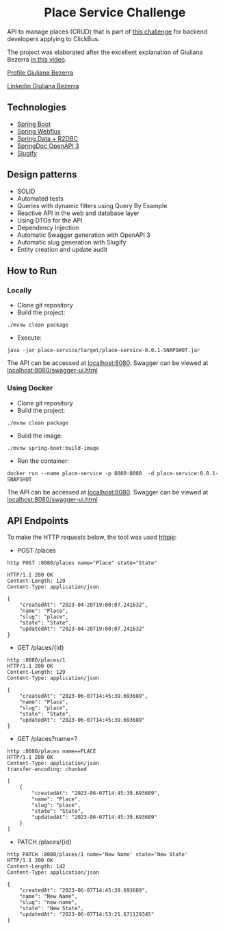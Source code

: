 <h1 align="center">
  Place Service Challenge
</h1>

API to manage places (CRUD) that is part of [this challenge](https://github.com/RocketBus/quero-be-clickbus/tree/master/tests/backend-developer) for backend developers applying to ClickBus.

The project was elaborated after the excellent explanation of Giuliana Bezerra [in this vídeo](https://youtu.be/SsWZ4O9iWuo).

[Profile Giuliana Bezerra](https://github.com/giuliana-bezerra)

[Linkedin Giuliana Bezerra](https://www.linkedin.com/in/giulianabezerra/)

## Technologies
 
- [Spring Boot](https://spring.io/projects/spring-boot)
- [Spring Webflux](https://docs.spring.io/spring-framework/reference/web/webflux.html)
- [Spring Data + R2DBC](https://docs.spring.io/spring-framework/reference/data-access/r2dbc.html)
- [SpringDoc OpenAPI 3](https://springdoc.org/v2/#spring-webflux-support)
- [Slugify](https://github.com/slugify/slugify)

## Design patterns

- SOLID
- Automated tests
- Queries with dynamic filters using Query By Example
- Reactive API in the web and database layer
- Using DTOs for the API
- Dependency Injection
- Automatic Swagger generation with OpenAPI 3
- Automatic slug generation with Slugify
- Entity creation and update audit

## How to Run

### Locally
- Clone git repository
- Build the project:
```
./mvnw clean package
```
- Execute:
```
java -jar place-service/target/place-service-0.0.1-SNAPSHOT.jar
```

The API can be accessed at [localhost:8080](http://localhost:8080).
Swagger can be viewed at [localhost:8080/swagger-ui.html](http://localhost:8080/swagger-ui.html)

### Using Docker

- Clone git repository
- Build the project:
```
./mvnw clean package
```
- Build the image:
```
./mvnw spring-boot:build-image
```
- Run the container:
```
docker run --name place-service -p 8080:8080  -d place-service:0.0.1-SNAPSHOT
```

The API can be accessed at [localhost:8080](http://localhost:8080).
Swagger can be viewed at [localhost:8080/swagger-ui.html](http://localhost:8080/swagger-ui.html)

## API Endpoints

To make the HTTP requests below, the tool was used [httpie](https://httpie.io):

- POST /places
```
http POST :8080/places name="Place" state="State"

HTTP/1.1 200 OK
Content-Length: 129
Content-Type: application/json

{
    "createdAt": "2023-04-20T19:00:07.241632",
    "name": "Place",
    "slug": "place",
    "state": "State",
    "updatedAt": "2023-04-20T19:00:07.241632"
}
```

- GET /places/{id}
```
http :8080/places/1
HTTP/1.1 200 OK
Content-Length: 129
Content-Type: application/json

{
    "createdAt": "2023-06-07T14:45:39.693689",
    "name": "Place",
    "slug": "place",
    "state": "State",
    "updatedAt": "2023-06-07T14:45:39.693689"
} 
```

- GET /places?name=?
```
http :8080/places name==PLACE
HTTP/1.1 200 OK
Content-Type: application/json
transfer-encoding: chunked

[
    {
        "createdAt": "2023-06-07T14:45:39.693689",
        "name": "Place",
        "slug": "place",
        "state": "State",
        "updatedAt": "2023-06-07T14:45:39.693689"
    }
]
```

- PATCH /places/{id}
```
http PATCH :8080/places/1 name='New Name' state='New State'
HTTP/1.1 200 OK
Content-Length: 142
Content-Type: application/json

{
    "createdAt": "2023-06-07T14:45:39.693689",
    "name": "New Name",
    "slug": "new-name",
    "state": "New State",
    "updatedAt": "2023-06-07T14:53:21.671129345"
}
```
